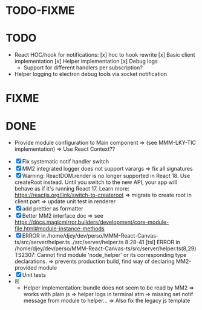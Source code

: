 TODO-FIXME
==========

# TODO
- React HOC/hook for notifications:
  [x] hoc to hook rewrite
  [x] Basic client implementation
  [x] Helper implementation
  [x] Debug logs
  - Support for different handlers per subscription?
- Helper logging to electron debug tools via socket notification

# FIXME

# DONE
- Provide module configuration to Main component
  => (see MMM-LKY-TIC implementation)
  => Use React Context??
- [x] Fix systematic notif handler switch
- [x] MM2 integrated logger does not support varargs
  => fix all signatures
- [x] Warning: ReactDOM.render is no longer supported in React 18. Use createRoot instead. Until you switch to the new API, your app will behave as if it's running React 17. Learn more: https://reactjs.org/link/switch-to-createroot
  => migrate to create root in client part
  => update unit test in renderer
- [x] add prettier as formatter
- [x] Better MM2 interface doc
  => see https://docs.magicmirror.builders/development/core-module-file.html#module-instance-methods
- [x] ERROR in /home/djey/dev/perso/MMM-React-Canvas-ts/src/server/helper.ts
./src/server/helper.ts 8:28-41
[tsl] ERROR in /home/djey/dev/perso/MMM-React-Canvas-ts/src/server/helper.ts(8,29)
      TS2307: Cannot find module 'node_helper' or its corresponding type declarations.
  => prevents production build, find way of declaring MM2-provided module
- [x] Unit tests
- [x] - Helper implementation: bundle does not seem to be read by MM2
  => works with plain js
  => helper logs in terminal atm
  => missing set notif message from module to helper...
    => Also fix the legacy js template
